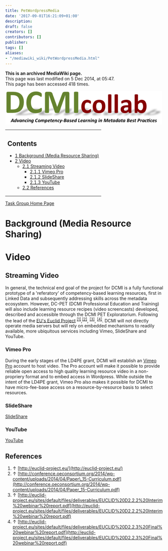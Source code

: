 ```yaml
---
title: PetWordpressMedia
date: '2017-09-01T16:21:09+01:00'
description: 
draft: false
creators: []
contributors: []
publisher: 
tags: []
aliases:
- "/mediawiki_wiki/PetWordpressMedia.html"
---
```


 **This is an archived MediaWiki page.**  
This page was last modified on 5 Dec 2014, at 05:47.  
This page has been accessed 418 times.

[<img alt="LD4PE logo" src="/mediawiki_wiki/images/DcCollab.png" width="500" height="106">](/mediawiki_wiki/images/DcCollab.png)

<table id="toc" class="toc">
  <tr>
    <td>
      <div id="toctitle">
        <h2>Contents</h2>
      </div>
      <ul>
        <li class="toclevel-1 tocsection-1"><a href="#Background_.28Media_Resource_Sharing.29"><span class="tocnumber">1</span> <span class="toctext">Background (Media Resource Sharing)</span></a></li>
        <li class="toclevel-1 tocsection-2">
          <a href="#Video"><span class="tocnumber">2</span> <span class="toctext">Video</span></a>
          <ul>
            <li class="toclevel-2 tocsection-3">
              <a href="#Streaming_Video"><span class="tocnumber">2.1</span> <span class="toctext">Streaming Video</span></a>
              <ul>
                <li class="toclevel-3 tocsection-4"><a href="#Vimeo_Pro"><span class="tocnumber">2.1.1</span> <span class="toctext">Vimeo Pro</span></a></li>
                <li class="toclevel-3 tocsection-5"><a href="#SlideShare"><span class="tocnumber">2.1.2</span> <span class="toctext">SlideShare</span></a></li>
                <li class="toclevel-3 tocsection-6"><a href="#YouTube"><span class="tocnumber">2.1.3</span> <span class="toctext">YouTube</span></a></li>
              </ul>
            </li>
            <li class="toclevel-2 tocsection-7"><a href="#References"><span class="tocnumber">2.2</span> <span class="toctext">References</span></a></li>
          </ul>
        </li>
      </ul>
    </td>
  </tr>
</table>


[Task Group Home Page](/mediawiki_wiki/Pet/ld4pe.md)

# Background (Media Resource Sharing) 

# Video 

## Streaming Video 

In general, the technical end goal of the project for DCMI is a fully functional prototype of a 'referatory' of competency-based learning resources, first in Linked Data and subsequently addressing skills across the metadata ecosystem. However, DC-PET (DCMI Professional Education and Training) will also include learning resource recipes (video screencasts) developed, described and accessible through the DCMI PET Exploratorium. Following the lead of the [EU's Euclid Project](http://euclid-project.eu/) <sup id="cite_ref-0" class="reference"><a href="#cite_note-0">[1]</a></sup>,<sup id="cite_ref-1" class="reference"><a href="#cite_note-1">[2]</a></sup>, <sup id="cite_ref-2" class="reference"><a href="#cite_note-2">[3]</a></sup>, <sup id="cite_ref-3" class="reference"><a href="#cite_note-3">[4]</a></sup>. DCMI will not directly operate media servers but will rely on embedded mechanisms to readily available, more ubiquitous services including Vimeo, SlideShare and YouTube.

### Vimeo Pro 

During the early stages of the LD4PE grant, DCMI will establish an [Vimeo Pro](http://vimeo.com/pro?utm_source=search&utm_medium=google-pro-brand_vimeo%20professional_general_exact-us&utm_campaign=1601&utm_term=vimeo%20pro&gclid=CjwKEAiAzIWkBRDO5LDEn8G1nAUSJADnHq_5A_c-fm8AFsQdTc2mm7zx0gdxsBVqmk8fDiPSu502thoCeZjw_wcB&dclid=CM_Q6f7frsICFQrnhAodQUkANA&v=d) account to host video. The Pro account will make it possible to provide reliable open access to high quality learning resource video in a non-propriery format and to embed access in Wordpress. While outside the intent of the LD4PE grant, Vimeo Pro also makes it possible for DCMI to have micro-fee-base access on a resource-by-resource basis to select resources.

### SlideShare 

[SlideShare](http://www.slideshare.net/)

### YouTube 

[YouTube](https://www.youtube.com/)

## References 

1. ↑ [http://euclid-project.eu/](http://euclid-project.eu/)
2. ↑ [http://conference.oeconsortium.org/2014/wp-content/uploads/2014/04/Paper\_15-Curriculum.pdf](http://conference.oeconsortium.org/2014/wp-content/uploads/2014/04/Paper_15-Curriculum.pdf)
3. ↑ [http://euclid-project.eu/sites/default/files/deliverables/EUCLID%20D2.2.2%20Interim%20webinar%20report.pdf](http://euclid-project.eu/sites/default/files/deliverables/EUCLID%20D2.2.2%20Interim%20webinar%20report.pdf)
4. ↑ [http://euclid-project.eu/sites/default/files/deliverables/EUCLID%20D2.2.3%20Final%20webinar%20report.pdf](http://euclid-project.eu/sites/default/files/deliverables/EUCLID%20D2.2.3%20Final%20webinar%20report.pdf)

